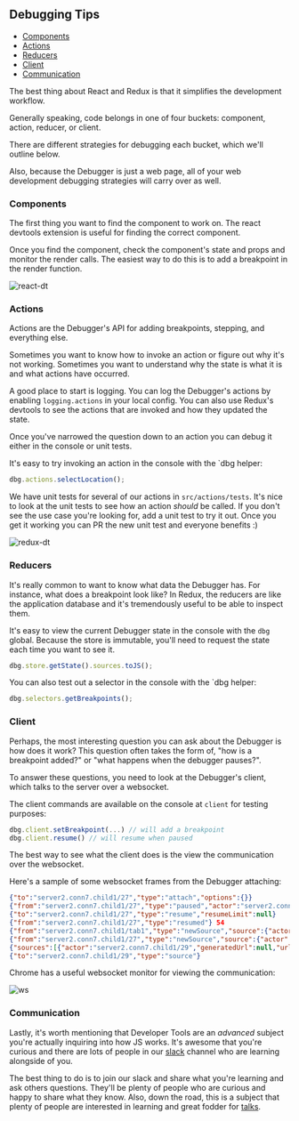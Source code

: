 ## Debugging Tips

* [Components](#components)
* [Actions](#actions)
* [Reducers](#reducers)
* [Client](#client)
* [Communication](#communication)

The best thing about React and Redux is that it simplifies the development workflow.

Generally speaking, code belongs in one of four buckets: component, action, reducer, or client.

There are different strategies for debugging each bucket, which we'll outline below.

Also, because the Debugger is just a web page, all of your web development debugging strategies will carry over as well.

### Components

The first thing you want to find the component to work on.
The react devtools extension is useful for finding the correct component.

Once you find the component, check the component's state and props and monitor the render calls.
The easiest way to do this is to add a breakpoint in the render function.

![react-dt]

### Actions

Actions are the Debugger's API for adding breakpoints, stepping, and everything else.

Sometimes you want to know how to invoke an action or figure out why it's not working.
Sometimes you want to understand why the state is what it is and what actions have occurred.

A good place to start is logging. You can log the Debugger's actions by enabling `logging.actions` in your local config. You can also use Redux's devtools to see the actions that are invoked and how they updated the state.

Once you've narrowed the question down to an action you can debug it either in the console or unit tests.

It's easy to try invoking an action in the console with the `dbg helper:

```js
dbg.actions.selectLocation();
```

We have unit tests for several of our actions in `src/actions/tests`.
It's nice to look at the unit tests to see how an action _should_ be called. If you don't see the use case you're looking for, add a unit test to try it out. Once you get it working you can PR the new unit test and everyone benefits :)

![redux-dt]

### Reducers

It's really common to want to know what data the Debugger has.
For instance, what does a breakpoint look like? In Redux, the reducers are like the application database and it's tremendously useful to be able to inspect them.

It's easy to view the current Debugger state in the console with
the `dbg` global. Because the store is immutable, you'll need to request the state each time you want to see it.

```js
dbg.store.getState().sources.toJS();
```

You can also test out a selector in the console with the `dbg helper:

```js
dbg.selectors.getBreakpoints();
```


### Client

Perhaps, the most interesting question you can ask about the Debugger is how does it work?
This question often takes the form of, "how is a breakpoint added?" or "what happens when the debugger pauses?".

To answer these questions, you need to look at the Debugger's client, which talks to the server over a websocket.

The client commands are available on the console at `client` for testing purposes:

```js
dbg.client.setBreakpoint(...) // will add a breakpoint
dbg.client.resume() // will resume when paused
```

The best way to see what the client does is the view the communication over the websocket.

Here's a sample of some websocket frames from the Debugger attaching:

```json
{"to":"server2.conn7.child1/27","type":"attach","options":{}}
{"from":"server2.conn7.child1/27","type":"paused","actor":"server2.conn7.child1/pause28","poppedFrames":[],"why":{"type":"attached"}}
{"to":"server2.conn7.child1/27","type":"resume","resumeLimit":null}
{"from":"server2.conn7.child1/27","type":"resumed"}	54
{"from":"server2.conn7.child1/tab1","type":"newSource","source":{"actor":"server2.conn7.child1/29","generatedUrl":null,"url":"http://localhost:7999/mutating.html","isBlackBoxed":false,"isPrettyPrinted":false,"isSourceMapped":false,"sourceMapURL":null,"introductionUrl":null,"introductionType":null}}
{"from":"server2.conn7.child1/27","type":"newSource","source":{"actor":"server2.conn7.child1/29","generatedUrl":null,"url":"http://localhost:7999/mutating.html","isBlackBoxed":false,"isPrettyPrinted":false,"isSourceMapped":false,"sourceMapURL":null,"introductionUrl":null,"introductionType":null}}
{"sources":[{"actor":"server2.conn7.child1/29","generatedUrl":null,"url":"http://localhost:7999/mutating.html","isBlackBoxed":false,"isPrettyPrinted":false,"isSourceMapped":false,"sourceMapURL":null,"introductionUrl":null,"introductionType":null}],"from":"server2.conn7.child1/27"}
{"to":"server2.conn7.child1/29","type":"source"}
```

Chrome has a useful websocket monitor for viewing the communication:

![ws]

[ws]: https://shipusercontent.com/c96820fcf108cd3b17a4dcee1222a740/Screen%20Shot%202018-02-02%20at%207.11.33%20PM.png

### Communication

Lastly, it's worth mentioning that Developer Tools are an _advanced_ subject
you're actually inquiring into how JS works. It's awesome that you're curious and there
are lots of people in our [slack] channel who are learning alongside of you.

The best thing to do is to join our slack and share what you're learning and ask others questions.
They'll be plenty of people who are curious and happy to share what they know.
Also, down the road, this is a subject that plenty of people are interested in learning and great fodder for [talks].

[slack]: https://devtools-html-slack.herokuapp.com/
[talks]: ../CONTRIBUTING.md#give-a-talk-speech_balloon
[react-dt]: https://cloud.githubusercontent.com/assets/254562/25345125/2cdc225e-28e2-11e7-9642-c7ead9916218.png
[redux-dt]: https://cloud.githubusercontent.com/assets/254562/25345124/2cd6cf8e-28e2-11e7-8d4a-00a566240e74.png
